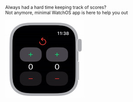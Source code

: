 Always had a hard time keeping track of scores? <br>
Not anymore, minimal WatchOS app is here to help you out

<img src="./Samples/score-keeper-bg.gif" width="250" height="250"/>

